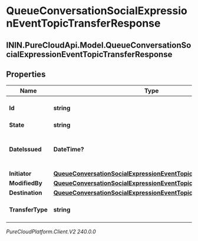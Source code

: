 # QueueConversationSocialExpressionEventTopicTransferResponse

## ININ.PureCloudApi.Model.QueueConversationSocialExpressionEventTopicTransferResponse

## Properties

|Name | Type | Description | Notes|
|------------ | ------------- | ------------- | -------------|
| **Id** | **string** | The id of the command. | [optional] |
| **State** | **string** |  | [optional] |
| **DateIssued** | **DateTime?** | The date/time that this command was issued. | [optional] |
| **Initiator** | [**QueueConversationSocialExpressionEventTopicTransferInitiator**](QueueConversationSocialExpressionEventTopicTransferInitiator) |  | [optional] |
| **ModifiedBy** | [**QueueConversationSocialExpressionEventTopicTransferModifedBy**](QueueConversationSocialExpressionEventTopicTransferModifedBy) |  | [optional] |
| **Destination** | [**QueueConversationSocialExpressionEventTopicTransferDestination**](QueueConversationSocialExpressionEventTopicTransferDestination) |  | [optional] |
| **TransferType** | **string** | The type of transfer to perform. | [optional] |



_PureCloudPlatform.Client.V2 240.0.0_
